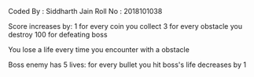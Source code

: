 Coded By : Siddharth Jain
Roll No : 2018101038

Score increases by:
	1 for every coin you collect
	3 for every obstacle you destroy
	100 for defeating boss 

You lose a life every time you encounter with a obstacle

Boss enemy has 5 lives:
for every bullet you hit boss's life decreases by 1